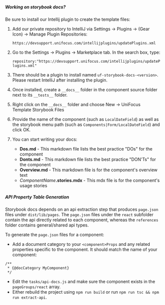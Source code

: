 
##### Working on storybook docs?

Be sure to install our Intellij plugin to create the template files:  
1. Add our private repository to IntelliJ via Settings -> Plugins -> (Gear Icon) -> 
Manage Plugin Repositories:

   `https://devsupport.unifocus.com/intellijplugins/updatePlugins.xml`

1. Go to the Settings -> Plugins -> Marketplace tab.  In the search box, type:

   `repository:"https://devsupport.unifocus.com/intellijplugins/updatePlugins.xml"`
    
1. There should be a plugin to install named `uf-storybook-docs-<version>`.  Please restart IntelliJ after installing the plugin.

1. Once installed, create a `__docs__` folder in the component source folder next to its `__tests__` folder.

1. Right click on the `__docs__` folder and choose New -> UniFocus Template Storybook Files

1. Provide the name of the component (such as `LocalDateField`) as well as the storybook menu path (such as `Components|Form/LocalDateField`) and 
click OK.

1. You can start writing your docs:
   * **Dos.md**  - This markdown file lists the best practice "DOs" for the component
   * **Donts.md** - This markdown file lists the best practice "DON'Ts" for the component
   * **Overview.md** - This markdown file is for the component's overview text
   * _ComponentName_**.stories.mdx** - This mdx file is for the component's usage stories

##### API Property Table Generation

Storybook docs depends on an api extraction step that produces `page.json` files under `dist/lib/pages`.  The `page.json` files under the `react` 
subfolder contain the api directly related to each component, whereas the `references` folder contains general/shared api types.

To generate the `page.json` files for a component:

* Add a document category to your `<component>Props` and any related properties specific to the component.  It should match the name of your 
component:
```
/** 
 * {@docCategory MyComponent} 
 */
```
* Edit the `tasks/api-docs.js` and make sure the component exists in the `pageGroups/react` 
array.  
* Either rebuild the project using `npm run build` or run `npm run tsc && npm run extract-api`.
 
